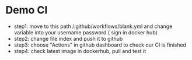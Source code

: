 # Demo CI 
-   step1: move to this path /.github/workflows/blank.yml and change variable into your username password ( sign in docker hub)
-   step2: change file index and  push it to github
-   step3: choose "Actions" in github dashboard to check our CI is finished
-   step4: check latest image  in dockerhub, pull and test it
